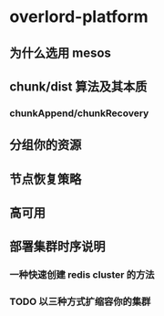 # overlord-platform

## 为什么选用 mesos

## chunk/dist 算法及其本质

### chunkAppend/chunkRecovery

## 分组你的资源

## 节点恢复策略

## 高可用

## 部署集群时序说明

### 一种快速创建 redis cluster 的方法

### TODO 以三种方式扩缩容你的集群
